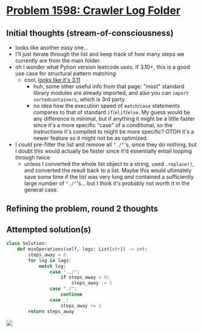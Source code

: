 # [Problem 1598: Crawler Log Folder](https://leetcode.com/problems/crawler-log-folder/description/?envType=daily-question)

## Initial thoughts (stream-of-consciousness)

- looks like another easy one...
- I'll just iterate through the list and keep track of how many steps we currently are from the main folder.
- oh I wonder what Pyhon version leetcode uses. If 3.10+, this is a good use case for structural pattern matching
  - cool, [looks like it's 3.11](https://support.leetcode.com/hc/en-us/articles/360011833974-What-are-the-environments-for-the-programming-languages)
    - huh, some other useful info from that page: "most" standard library modules are already imported, and also you can `import sortedcontainers`, which is 3rd party
    - no idea how the execution speed of `match`/`case` statements compares to that of standard `if`/`elif`/`else`. My guess would be any difference is minimal, but if anything it might be a little faster since it's a more specific "case" of a conditional, so the instructions it's compiled to might be more specific? OTOH it's a newer feature so it might not be as optimized.
- I *could* pre-filter the list and remove all `"./"`'s, since they do nothing, but I doubt this would actually be faster since it'd essentially entail looping through twice
  - unless I converted the whole list object to a string, used `.replace()`, and converted the result back to a list. Maybe this would ultimately save some time if the list was very long *and* contained a sufficiently large number of `"./"`'s... but I think it's probably not worth it in the general case.

## Refining the problem, round 2 thoughts

## Attempted solution(s)

```python
class Solution:
    def minOperations(self, logs: List[str]) -> int:
        steps_away = 0
        for log in logs:
            match log:
                case "../":
                    if steps_away > 0:
                        steps_away -= 1
                case "./":
                    continue
                case _:
                    steps_away += 1
        return steps_away
```

![](https://github.com/paxtonfitzpatrick/leetcode-solutions/assets/26118297/40647d9b-543e-47f9-b97b-a6f182c0140d)
